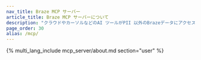 ```yaml
---
nav_title: Braze MCP サーバー
article_title: Braze MCP サーバーについて
description: "クラウドやカーソルなどのAI ツールがPII 以外のBrazeデータにアクセスして、疑問に答えたり、傾向を分析したり、データを変更せずにインサイトを提供したりできる、安全で読み取り専用のBraze MCP サーバーについて説明します。"
page_order: 30
alias: /mcp/
---
```


{% multi_lang_include mcp_server/about.md section="user" %}
